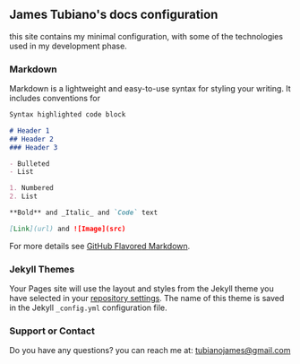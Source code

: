 ## James Tubiano's docs configuration

this site contains my minimal configuration, with some of the technologies used in my development phase.

### Markdown

Markdown is a lightweight and easy-to-use syntax for styling your writing. It includes conventions for

```markdown
Syntax highlighted code block

# Header 1
## Header 2
### Header 3

- Bulleted
- List

1. Numbered
2. List

**Bold** and _Italic_ and `Code` text

[Link](url) and ![Image](src)
```

For more details see [GitHub Flavored Markdown](https://guides.github.com/features/mastering-markdown/).

### Jekyll Themes

Your Pages site will use the layout and styles from the Jekyll theme you have selected in your [repository settings](https://github.com/waput90/docs/settings). The name of this theme is saved in the Jekyll `_config.yml` configuration file.

### Support or Contact

Do you have any questions? you can reach me at: [tubianojames@gmail.com](mailto:tubianojames@gmail.com)
